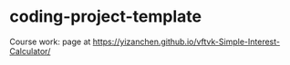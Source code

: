 # coding-project-template

Course work:
page at https://yizanchen.github.io/vftvk-Simple-Interest-Calculator/
